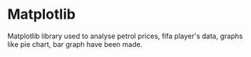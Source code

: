 # Matplotlib
Matplotlib library used to analyse petrol prices, fifa player's data, graphs like pie chart, bar graph have been made.
